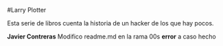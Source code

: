 #Larry Plotter

Esta serie de libros cuenta la historia de un hacker de los que hay pocos.

**Javier Contreras** 
Modifico readme.md  en la rama 00s **error** a caso hecho
